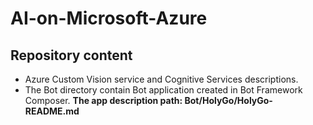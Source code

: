 # AI-on-Microsoft-Azure
## Repository content
- Azure Custom Vision service and Cognitive Services descriptions.
- The Bot directory contain Bot application created in Bot Framework Composer. **The app description path: Bot/HolyGo/HolyGo-README.md** 
